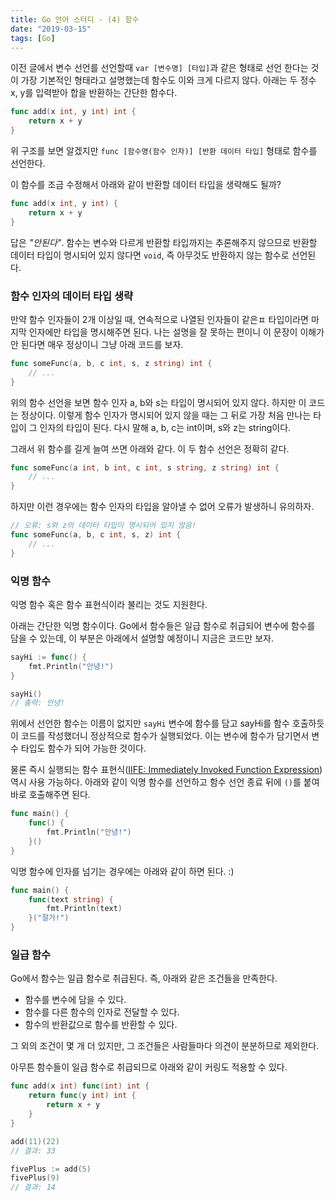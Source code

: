 ```yaml
---
title: Go 언어 스터디 - (4) 함수
date: "2019-03-15"
tags: [Go]
---
```


이전 글에서 변수 선언를 선언할때 `var [변수명] [타입]`과 같은 형태로 선언 한다는 것이 가장 기본적인 형태라고 설명했는데 함수도 이와 크게 다르지 않다. 아래는 두 정수 x, y를 입력받아 합을 반환하는 간단한 함수다.

```go
func add(x int, y int) int {
    return x + y
}
```

위 구조를 보면 알겠지만 `func [함수명(함수 인자)] [반환 데이터 타입]` 형태로 함수를 선언한다.

이 함수를 조금 수정해서 아래와 같이 반환할 데이터 타입을 생략해도 될까?
```go
func add(x int, y int) {
    return x + y
}
```

답은 *"안된다"*. 함수는 변수와 다르게 반환할 타입까지는 추론해주지 않으므로 반환할 데이터 타입이 명시되어 있지 않다면 `void`, 즉 아무것도 반환하지 않는 함수로 선언된다.

### 함수 인자의 데이터 타입 생략

만약 함수 인자들이 2개 이상일 때, 연속적으로 나열된 인자들이 같은ㅍ 타입이라면 마지막 인자에만 타입을 명시해주면 된다. 나는 설명을 잘 못하는 편이니 이 문장이 이해가 안 된다면 매우 정상이니 그냥 아래 코드를 보자.

```go
func someFunc(a, b, c int, s, z string) int {
    // ...
}
```

위의 함수 선언을 보면 함수 인자 a, b와 s는 타입이 명시되어 있지 않다. 하지만 이 코드는 정상이다. 이렇게 함수 인자가 명시되어 있지 않을 때는 그 뒤로 가장 처음 만나는 타입이 그 인자의 타입이 된다. 다시 말해 a, b, c는 int이며, s와 z는 string이다.

그래서 위 함수를 길게 늘여 쓰면 아래와 같다. 이 두 함수 선언은 정확히 같다.
```go
func someFunc(a int, b int, c int, s string, z string) int {
    // ...
}
```

하지만 이런 경우에는 함수 인자의 타입을 알아낼 수 없어 오류가 발생하니 유의하자.
```go
// 오류: s와 z의 데이터 타입이 명시되어 있지 않음!
func someFunc(a, b, c int, s, z) int {
    // ...
}
```

### 익명 함수

익명 함수 혹은 함수 표현식이라 불리는 것도 지원한다.

아래는 간단한 익명 함수이다. Go에서 함수들은 일급 함수로 취급되어 변수에 함수를 담을 수 있는데, 이 부분은 아래에서 설명할 예정이니 지금은 코드만 보자.

```go
sayHi := func() {
    fmt.Println("안녕!")
}

sayHi()
// 출력: 안녕!
```

위에서 선언한 함수는 이름이 없지만 `sayHi` 변수에 함수를 담고 sayHi를 함수 호출하듯이 코드를 작성했더니 정상적으로 함수가 실행되었다. 이는 변수에 함수가 담기면서 변수 타입도 함수가 되어 가능한 것이다.

물론 즉시 실행되는 함수 표현식([IIFE: Immediately Invoked Function Expression](https://developer.mozilla.org/ko/docs/Glossary/IIFE)) 역시 사용 가능하다.
아래와 같이 익명 함수를 선언하고 함수 선언 종료 뒤에 `()`를 붙여 바로 호출해주면 된다.
```go
func main() {
    func() {
        fmt.Println("안녕!")
    }()
}
```

익명 함수에 인자를 넘기는 경우에는 아래와 같이 하면 된다. :)
```go
func main() {
    func(text string) {
        fmt.Println(text)
    }("잘가!")
}
```


### 일급 함수

Go에서 함수는 일급 함수로 취급된다. 즉, 아래와 같은 조건들을 만족한다.
- 함수를 변수에 담을 수 있다.
- 함수를 다른 함수의 인자로 전달할 수 있다.
- 함수의 반환값으로 함수를 반환할 수 있다.

그 외의 조건이 몇 개 더 있지만, 그 조건들은 사람들마다 의견이 분분하므로 제외한다.

아무튼 함수들이 일급 함수로 취급되므로 아래와 같이 커링도 적용할 수 있다.
```go
func add(x int) func(int) int {
    return func(y int) int {
        return x + y
    }
}

add(11)(22)
// 결과: 33

fivePlus := add(5)
fivePlus(9)
// 결과: 14
```
